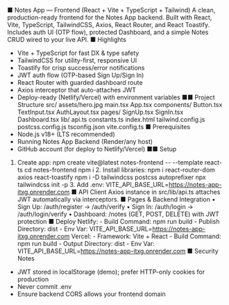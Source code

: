 ■ Notes App — Frontend (React + Vite + TypeScript +
Tailwind)
A clean, production-ready frontend for the Notes App backend. Built with React, Vite, TypeScript,
TailwindCSS, Axios, React Router, and React Toastify. Includes auth UI (OTP flow), protected
Dashboard, and a simple Notes CRUD wired to your live API.
■ Highlights
- Vite + TypeScript for fast DX & type safety
- TailwindCSS for utility-first, responsive UI
- Toastify for crisp success/error notifications
- JWT auth flow (OTP-based Sign Up/Sign In)
- React Router with guarded dashboard route
- Axios interceptor that auto-attaches JWT
- Deploy-ready (Netlify/Vercel) with environment variables
■■ Project Structure
src/ assets/hero.jpg main.tsx App.tsx components/ Button.tsx TextInput.tsx AuthLayout.tsx pages/
SignUp.tsx SignIn.tsx Dashboard.tsx lib/ api.ts constants.ts index.html tailwind.config.js
postcss.config.js tsconfig.json vite.config.ts
■ Prerequisites
- Node.js v18+ (LTS recommended)
- Running Notes App Backend (Render/any host)
- GitHub account (for deploy to Netlify/Vercel)
■■ Setup
1. Create app: npm create vite@latest notes-frontend -- --template react-ts cd notes-frontend npm i 2.
Install libraries: npm i react-router-dom axios react-toastify npm i -D tailwindcss postcss autoprefixer
npx tailwindcss init -p 3. Add .env: VITE_API_BASE_URL=https://notes-app-itxg.onrender.com
■ API Client
Axios instance in src/lib/api.ts attaches JWT automatically via interceptors.
■ Pages & Backend Integration
• Sign Up: /auth/register → /auth/verify
• Sign In: /auth/login → /auth/login/verify
• Dashboard: /notes (GET, POST, DELETE) with JWT protection
■ Deploy
Netlify: - Build Command: npm run build - Publish Directory: dist - Env Var:
VITE_API_BASE_URL=https://notes-app-itxg.onrender.com Vercel: - Framework: Vite + React - Build
Command: npm run build - Output Directory: dist - Env Var:
VITE_API_BASE_URL=https://notes-app-itxg.onrender.com
■ Security Notes
- JWT stored in localStorage (demo); prefer HTTP-only cookies for production
- Never commit .env
- Ensure backend CORS allows your frontend domain
  
